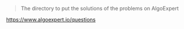 > The directory to put the solutions of the problems on AlgoExpert

https://www.algoexpert.io/questions